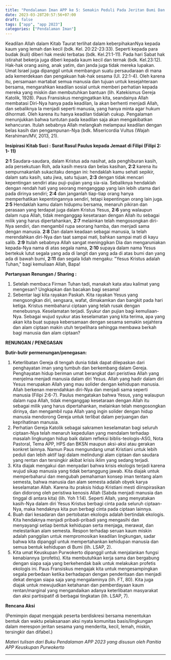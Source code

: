 ```yaml
---
title: "Pendalaman Iman APP ke 5: Semakin Peduli Pada Jeritan Bumi Dan Sesama Yang Menderita"
date: 2023-03-28T20:57:56+07:00
draft: false
tags: ["app", "app 2023"]
categories: ["Pendalaman Iman"]
---
```



Keadilan Allah dalam Kitab Taurat terlihat dalam keberpihakanNya kepada kaum yang lemah dan kecil (bdk. Kel. 20:22-23:33). Seperti kepada para budak (kuli) diberi hak meski terbatas (bdk. Kel.21:1-11). Pada hari Sabat hak istirahat bekerja juga diberi kepada kaum kecil dan ternak (bdk. Kel.23:12). Hak-hak orang asing, anak yatim, dan janda juga tidak mereka lupakan. Umat Israel juga dipanggil untuk membangun suatu persaudaraan di mana ada kemerdekaan dan pengakuan hak-hak sesama (Ul. 22:1-4). Oleh karena itu, persamaan martabat semua manusia dan tujuan untuk kesejahteraan bersama, mengarahkan keadilan sosial untuk memberi perhatian kepada mereka yang miskin dan membutuhkan bantuan (lih. Katekismus Gereja Katolik, 1928). Paus Fransiskus mengingatkan kita, seandainya Allah membatasi Diri-Nya hanya pada keadilan, Ia akan berhenti menjadi Allah, dan sebaliknya Ia menjadi seperti manusia, yang hanya minta agar hukum dihormati. Oleh karena itu hanya keadilan tidaklah cukup. Pengalaman menunjukkan bahwa tuntutan pada keadilan saja akan mengakibatkan kehancuran. Itulah sebabnya Allah melangkah melampaui keadilan dengan belas kasih dan pengampunan-Nya (bdk. Misericordia Vultus (Wajah Kerahiman/MV, 2013, 21).

**Insipirasi Kitab Suci : Surat Rasul Paulus kepada Jemaat di Filipi (Filipi 2: 1- 11)**

**2:1** Saudara-saudara, dalam Kristus ada nasihat, ada penghiburan kasih, ada persekutuan Roh, ada kasih mesra dan belas kasihan, 
**2:2** karena itu sempurnakanlah sukacitaku dengan ini: hendaklah kamu sehati sepikir, dalam satu kasih, satu jiwa, satu tujuan, 
**2:3** dengan tidak mencari kepentingan sendiri atau puji-pujian yang sia-sia. Sebaliknya hendaklah dengan rendah hati yang seorang menganggap yang lain lebih utama dari pada dirinya sendiri; 
**2:4** dan janganlah tiap-tiap orang hanya memperhatikan kepentingannya sendiri, tetapi kepentingan orang lain juga. 
**2:5** Hendaklah kamu dalam hidupmu bersama, menaruh pikiran dan perasaan yang terdapat juga dalam Kristus Yesus, 
**2:6** yang walaupun dalam rupa Allah, tidak menganggap kesetaraan dengan Allah itu sebagai milik yang harus dipertahankan, 
**2:7** melainkan telah mengosongkan diri-Nya sendiri, dan mengambil rupa seorang hamba, dan menjadi sama dengan manusia. 
**2:8** Dan dalam keadaan sebagai manusia, Ia telah merendahkan diri-Nya dan taat sampai mati, bahkan sampai mati di kayu salib. 
**2:9** Itulah sebabnya Allah sangat meninggikan Dia dan mengaruniakan kepada-Nya nama di atas segala nama, 
**2:10** supaya dalam nama Yesus bertekuk lutut segala yang ada di langit dan yang ada di atas bumi dan yang ada di bawah bumi, 
**2:11** dan segala lidah mengaku: "Yesus Kristus adalah Tuhan," bagi kemuliaan Allah, Bapa!

**Pertanyaan Renungan / Sharing :** 

1.  Setelah membaca Firman Tuhan tadi, manakah kata atau kalimat yang mengesan? Ungkapkan dan bacakan bagi sesama! 
2.  Sebentar lagi kita rayakan Paskah. Kita rayakan Yesus yang mengsongkan diri, sengsara, wafat, dimakamkan dan bangkit pada hari ketiga. Kristus membaharui ciptaan yang telah rusak dengan menebusnya. Keselamatan terjadi. Syukur dan pujian bagi kemuliaan-Nya. Sebagai wujud syukur atas keselamatan yang kita terima, apa yang akan kita buat supaya kebersamaan dengan sesama semakin sejahtera dan alam ciptaan makin utuh terpelihara sehingga membawa berkah bagi manusia dan alam ciptaan?

**RENUNGAN / PENEGASAN** 

**Butir-butir permenungan/penegasan:**

1. Keterlibatan Gereja di tengah dunia tidak dapat dilepaskan dari penghayatan iman yang tumbuh dan berkembang dalam Gereja. Penghayatan hidup beriman umat berangkat dari peristiwa Allah yang menjelma menjadi manusia dalam diri Yesus. Allah yang hadir dalam diri Yesus merupakan Allah yang mau solider dengan kehidupan manusia. Allah berkenan merendahkan diri-Nya dan menjadi sama seperti manusia (Filipi 2:6-7). Paulus mengatakan bahwa Yesus, yang walaupun dalam rupa Allah, tidak menganggap kesetaraan dengan Allah itu sebagai milik yang harus dipertahankan, melainkan telah mengosongkan dirinya, dan mengambil rupa Allah yang ingin solider dengan hidup manusia mendorong Gereja untuk terlibat dalam perjuangan dan keprihatinan manusia. 
2. Perhatian Gereja Katolik sebagai sakramen keselamatan bagi seluruh ciptaan-Nya telah menaruh kepedulian yang mendalam terhadap masalah lingkungan hidup baik dalam refleksi biblis-teologis-ASG, Nota Pastoral, Tema APP, HPS dan BKSN maupun aksi-aksi atau gerakan konkret lainnya. Namun Paus mengundang umat Kristiani untuk lebih peduli dan lebih aktif lagi dalam melindungi alam ciptaan dan saudara yang rentan dan tersingkir akibat krisis iklim yang sedang terjadi. 
3. Kita diajak mengakui dan menyadari bahwa krisis ekologis terjadi karena wujud sikap manusia yang tidak bertanggung jawab. Kita diajak untuk memperbaharui dan mengubah pemahaman konsep iman tentang alam semesta, bahwa manusia dan alam semesta adalah obyek karya keselamatan Allah. Karena itu praksis hidup Kristiani mesti diinspirasikan dan didorong oleh peristiwa kenosis Allah (Sabda menjadi manusia dan tinggal di antara kita) (lih. Yoh 1:14). Seperti Allah, yang menyatakan kasih-Nya dalam diri Yesus Kristus berbagi cinta pada seluruh ciptaan-Nya, maka hendaknya kita pun berbagi cinta pada ciptaan lainnya. 
4. Buah dari kesadaran dan pertobatan ekologis adalah bertindak ekologis. Kita hendaknya menjadi pribadi-pribadi yang mengasihi dan menyayangi setiap bentuk kehidupan serta menjaga, merawat, dan melestarikan alam semesta. Respon terhadap seruan kaum miskin adalah panggilan untuk mempromosikan keadilan lingkungan, sadar bahwa kita dipanggil untuk mempertahankan kehidupan manusia dan semua bentuk kehidupan di Bumi (lih. LSAP, 2). 
5. Kita umat Keuskupan Purwokerto dipanggil untuk menjalankan fungsi kenabiannya (profetis). Kita membutuhkan kerja sama dan bergabung dengan siapa saja yang berkehendak baik untuk melakukan profetis ekologis ini. Paus Fransiskus mengajak kita untuk mengesampingkan segala perbedaan ketika berhadapan dengan penderitaan dan menjadi dekat dengan siapa saja yang mengalaminya (lih. FT, 80). Kita juga diajak untuk mewujudkan ketahanan dan pemberdayaan kaum rentan/marginal yang mengandaikan adanya keterlibatan masyarakat dan aksi partisipatif di berbagai tingkatan (lih. LSAP, 7). 

**Rencana Aksi**

(Pemimpin dapat mengajak peserta berdiskresi bersama menentukan bentuk dan waktu pelaksanaan aksi nyata komunitas basis/lingkungan dalam merespon jeritan sesama yang menderita, kecil, lemah, miskin, tersingkir dan difabel.)

*Materi tulisan dari Buku Pendalaman APP 2023 yang disusun oleh Panitia APP Keuskupan Purwokerto*

------------------------------------------------------------------------